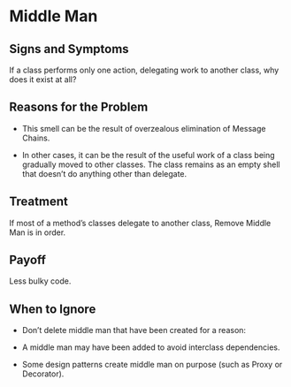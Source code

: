 # Middle Man

## Signs and Symptoms
If a class performs only one action, delegating work to another class, why does it exist at all?

## Reasons for the Problem
- This smell can be the result of overzealous elimination of Message Chains.

- In other cases, it can be the result of the useful work of a class being gradually moved to other classes. The class remains as an empty shell that doesn’t do anything other than delegate.

## Treatment
If most of a method’s classes delegate to another class, Remove Middle Man is in order.

## Payoff
Less bulky code.

## When to Ignore
- Don’t delete middle man that have been created for a reason:

- A middle man may have been added to avoid interclass dependencies.

- Some design patterns create middle man on purpose (such as Proxy or Decorator).
